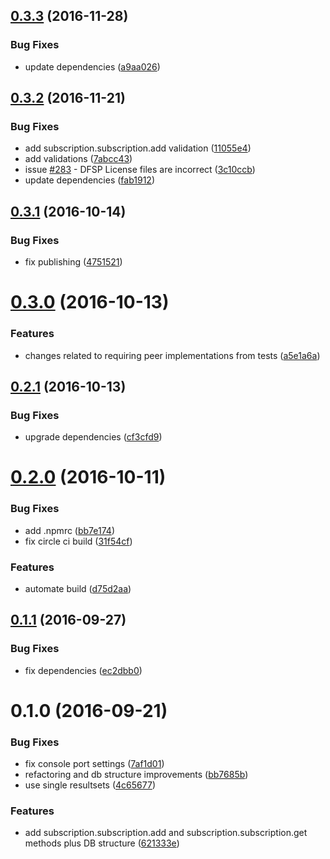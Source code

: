 <a name="0.3.3"></a>
## [0.3.3](https://github.com/softwaregroup-bg/@leveloneproject/dfsp-subscription/compare/v0.3.2...v0.3.3) (2016-11-28)


### Bug Fixes

* update dependencies ([a9aa026](https://github.com/softwaregroup-bg/@leveloneproject/dfsp-subscription/commit/a9aa026))



<a name="0.3.2"></a>
## [0.3.2](https://github.com/softwaregroup-bg/@leveloneproject/dfsp-subscription/compare/v0.3.1...v0.3.2) (2016-11-21)


### Bug Fixes

* add subscription.subscription.add validation ([11055e4](https://github.com/softwaregroup-bg/@leveloneproject/dfsp-subscription/commit/11055e4))
* add validations ([7abcc43](https://github.com/softwaregroup-bg/@leveloneproject/dfsp-subscription/commit/7abcc43))
* issue [#283](https://github.com/LevelOneProject/dfsp-subscription/issues/283) - DFSP License files are incorrect ([3c10ccb](https://github.com/softwaregroup-bg/@leveloneproject/dfsp-subscription/commit/3c10ccb))
* update dependencies ([fab1912](https://github.com/softwaregroup-bg/@leveloneproject/dfsp-subscription/commit/fab1912))



<a name="0.3.1"></a>
## [0.3.1](https://github.com/softwaregroup-bg/@leveloneproject/dfsp-subscription/compare/v0.3.0...v0.3.1) (2016-10-14)


### Bug Fixes

* fix publishing ([4751521](https://github.com/softwaregroup-bg/@leveloneproject/dfsp-subscription/commit/4751521))



<a name="0.3.0"></a>
# [0.3.0](https://github.com/softwaregroup-bg/@leveloneproject/dfsp-subscription/compare/v0.2.1...v0.3.0) (2016-10-13)


### Features

* changes related to requiring peer implementations from tests ([a5e1a6a](https://github.com/softwaregroup-bg/@leveloneproject/dfsp-subscription/commit/a5e1a6a))



<a name="0.2.1"></a>
## [0.2.1](https://github.com/softwaregroup-bg/@leveloneproject/dfsp-subscription/compare/v0.2.0...v0.2.1) (2016-10-13)


### Bug Fixes

* upgrade dependencies ([cf3cfd9](https://github.com/softwaregroup-bg/@leveloneproject/dfsp-subscription/commit/cf3cfd9))



<a name="0.2.0"></a>
# [0.2.0](https://github.com/softwaregroup-bg/@leveloneproject/dfsp-subscription/compare/v0.1.1...v0.2.0) (2016-10-11)


### Bug Fixes

* add .npmrc ([bb7e174](https://github.com/softwaregroup-bg/@leveloneproject/dfsp-subscription/commit/bb7e174))
* fix circle ci build ([31f54cf](https://github.com/softwaregroup-bg/@leveloneproject/dfsp-subscription/commit/31f54cf))


### Features

* automate build ([d75d2aa](https://github.com/softwaregroup-bg/@leveloneproject/dfsp-subscription/commit/d75d2aa))



<a name="0.1.1"></a>
## [0.1.1](https://github.com/softwaregroup-bg/@leveloneproject/dfsp-subscription/compare/v0.1.0...v0.1.1) (2016-09-27)


### Bug Fixes

* fix dependencies ([ec2dbb0](https://github.com/softwaregroup-bg/@leveloneproject/dfsp-subscription/commit/ec2dbb0))



<a name="0.1.0"></a>
# 0.1.0 (2016-09-21)


### Bug Fixes

* fix console port settings ([7af1d01](https://github.com/softwaregroup-bg/@leveloneproject/dfsp-subscription/commit/7af1d01))
* refactoring and db structure improvements ([bb7685b](https://github.com/softwaregroup-bg/@leveloneproject/dfsp-subscription/commit/bb7685b))
* use single resultsets ([4c65677](https://github.com/softwaregroup-bg/@leveloneproject/dfsp-subscription/commit/4c65677))


### Features

* add subscription.subscription.add and subscription.subscription.get methods plus DB structure ([621333e](https://github.com/softwaregroup-bg/@leveloneproject/dfsp-subscription/commit/621333e))



